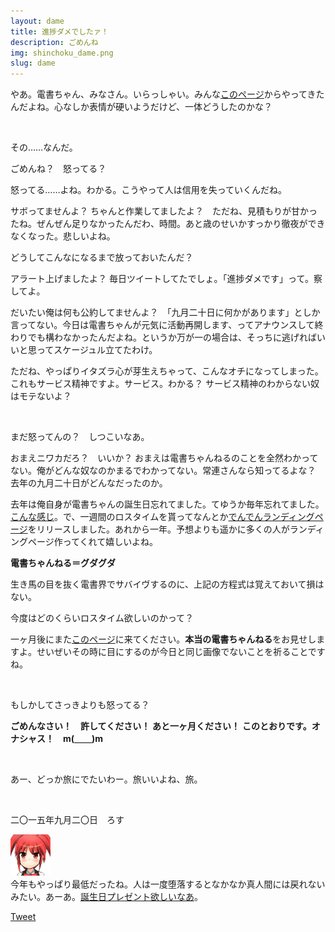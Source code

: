 ```yaml
---
layout: dame
title: 進捗ダメでしたァ！
description: ごめんね
img: shinchoku_dame.png
slug: dame
---
```


<p class="font-sans lead">やあ。電書ちゃん、みなさん。いらっしゃい。みんな<a href="/notice2015/">このページ</a>からやってきたんだよね。心なしか表情が硬いようだけど、一体どうしたのかな？</p>

<p><br /></p>

<p>その……なんだ。</p>

<p>ごめんね？　怒ってる？</p>

<p>怒ってる……よね。わかる。こうやって人は信用を失っていくんだね。</p>

<p>サボってませんよ？ ちゃんと作業してましたよ？　ただね、見積もりが甘かったね。ぜんぜん足りなかったんだわ、時間。あと歳のせいかすっかり徹夜ができなくなった。悲しいよね。</p>

<p>どうしてこんなになるまで放っておいたんだ？</p>

<p>アラート上げましたよ？ 毎日ツイートしてたでしょ。「進捗ダメです」って。察してよ。</p>

<p>だいたい俺は何も公約してませんよ？　「九月二十日に何かがあります」としか言ってない。今日は電書ちゃんが元気に活動再開します、ってアナウンスして終わりでも構わなかったんだよね。というか万が一の場合は、そっちに逃げればいいと思ってスケージュル立てたわけ。</p>

<p>ただね、やっぱりイタズラ心が芽生えちゃって、こんなオチになってしまった。これもサービス精神ですよ。サービス。わかる？ サービス精神のわからない奴はモテないよ？</p>

<p><br /></p>

<p>まだ怒ってんの？　しつこいなあ。</p>

<p>おまえニワカだろ？　いいか？ おまえは電書ちゃんねるのことを全然わかってない。俺がどんな奴なのかまるでわかってない。常連さんなら知ってるよな？ 去年の九月二十日がどんなだったのか。</p>

<p>去年は俺自身が電書ちゃんの誕生日忘れてました。てゆうか毎年忘れてました。<a class="font-sans" href="http://lp.denshochan.com/2014birthday.html">こんな感じ</a>。で、一週間のロスタイムを貰ってなんとか<a class="font-sans" href="http://lp.denshochan.com/">でんでんランディングページ</a>をリリースしました。あれから一年。予想よりも遥かに多くの人がランディングページ作ってくれて嬉しいよね。</p>

<p class="text-center"><b class="font-sans">電書ちゃんねる＝グダグダ</b></p>

<p>生き馬の目を抜く電書界でサバイヴするのに、上記の方程式は覚えておいて損はない。</p>

<p>今度はどのくらいロスタイム欲しいのかって？</p>

<p>一ヶ月後にまた<a href="http://denshochan.com/notice2015/">このページ</a>に来てください。<b class="font-sans">本当の電書ちゃんねる</b>をお見せしますよ。せいぜいその時に目にするのが今日と同じ画像でないことを祈ることですね。</p>

<p><br /></p>

<p>もしかしてさっきよりも怒ってる？</p>

<p><b class="font-sans">ごめんなさい！</b>　<b class="font-sans">許してください！</b> <b class="font-sans">あと一ヶ月ください！</b> <b class="font-sans">このとおりです。</b><b class="font-sans">オナシャス！　m(＿＿)m</b></p>

<p><br /></p>

<p>あー、どっか旅にでたいわー。旅いいよね、旅。</p>

<p><br /></p>

<p class="text-right">二〇一五年九月二〇日　ろす</p>

<div class="media font-sans m-t-lg">
                <div style="margin-right: 10px;" class="pull-left"><img style="width: 64px;" src="/img/denshochan_20101213_face.png" alt="" class="media-object img-circle"></div>
                <div class="media-body">
                  <div class="card card-block">
                  今年もやっぱり最低だったね。人は一度堕落するとなかなか真人間には戻れないみたい。あーあ。<a href="http://www.amazon.co.jp/registry/wishlist/CHV76NOX7UD">誕生日プレゼント欲しいなあ<a/>。
                  </div>
                </div>
</div> 

<p class="m-t-md lead text-center"><a href="https://twitter.com/share" class="twitter-share-button" data-via="denshochan" data-size="large" data-hashtags="電書ちゃんねる #これはひどい">Tweet</a>
<script>!function(d,s,id){var js,fjs=d.getElementsByTagName(s)[0],p=/^http:/.test(d.location)?'http':'https';if(!d.getElementById(id)){js=d.createElement(s);js.id=id;js.src=p+'://platform.twitter.com/widgets.js';fjs.parentNode.insertBefore(js,fjs);}}(document, 'script', 'twitter-wjs');</script></p>
